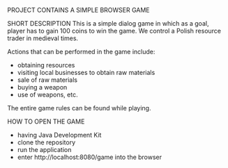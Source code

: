 PROJECT CONTAINS A SIMPLE BROWSER GAME

SHORT DESCRIPTION
This is a simple dialog game in which as a goal, player has to gain 100 coins to win the game.
We control a Polish resource trader in medieval times.

Actions that can be performed in the game include:
 - obtaining resources
 - visiting local businesses to obtain raw materials
 - sale of raw materials
 - buying a weapon
 - use of weapons, etc.

The entire game rules can be found while playing.

HOW TO OPEN THE GAME
- having Java Development Kit 
- clone the repository
- run the application
- enter http://localhost:8080/game into the browser


